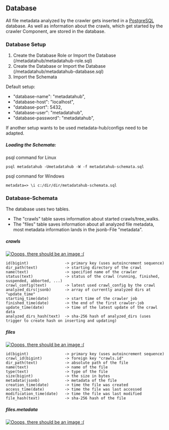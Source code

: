 ## Database
All file metadata analyzed by the crawler gets inserted in a [PostgreSQL](https://www.postgresql.org/) database.
As well as information about the crawls, which get started by the crawler Component, are stored in the database.

### Database Setup
1. Create the Database Role or Import the Database (/metadatahub/metadatahub-role.sql)
2. Create the Database or Import the Database (/metadatahub/metadatahub-database.sql)
3. Import the Schemata

Default setup:
 * "database-name": "metadatahub",
 * "database-host": "localhost",
 * "database-port": 5432,
 * "database-user": "metadatahub",
 *  "database-password": "metadatahub",

 If another setup wants to be used metadata-hub/configs need to be adapted.

##### Loading the Schemata:
psql command for Linux
```console
psql metadatahub -Umetadatahub -W -f metadatahub-schemata.sql
```

psql command for Windows
```console
metadata=> \i c:/dir/dir/metadatahub-schemata.sql
```

### Database-Schemata
The database uses two tables.
* The "crawls" table saves information about started crawls/tree_walks.
* The "files" table saves information about all analyzed file metadata, most metadata information lands in the jsonb-File "metadata".
##### crawls
[![Ooops, there should be an image :(](https://raw.githubusercontent.com/amos-project2/metadata-hub/f137a84ebb7c7d10349c14ef065435de22ca475d/documentation/images/database/database_crawls.PNG)](https://raw.githubusercontent.com/amos-project2/metadata-hub/f137a84ebb7c7d10349c14ef065435de22ca475d/documentation/images/database/database_crawls.PNG)
```
id(bigint)                -> primary key (uses autoincrement sequence)
dir_path(text)            -> starting directory of the crawl
name(text)                -> specified name of the crawler
status(text)              -> status of the crawl (running, finished, suspended, abborted, ...)
crawl_config(text)        -> latest used crawl_config by the crawl
analyzed_dirs(jsonb)      -> array of currently analyzed dirs at "update_time"
starting_time(date)       -> start time of the crawler job
finished_time(date)       -> the end of the first crawler-job
update_time(date)         -> time of the latest update of the crawl data
analyzed_dirs_hash(text)  -> sha-256 hash of analyzed_dirs (uses trigger to create hash on inserting and updating)
```
##### files
[![Ooops, there should be an image :(](https://raw.githubusercontent.com/amos-project2/metadata-hub/f137a84ebb7c7d10349c14ef065435de22ca475d/documentation/images/database/database_files.PNG)](https://raw.githubusercontent.com/amos-project2/metadata-hub/f137a84ebb7c7d10349c14ef065435de22ca475d/documentation/images/database/database_files.PNG)
```
id(bigint)                -> primary key (uses autoincrement sequence)
crawl_id(bigint)          -> foreign key "crawls.id"
dir_path(text)            -> absolute path of the file
name(text)                -> name of the file
type(text)                -> type of the file
size(bigint)              -> the size in bytes
metadata(jsonb)           -> metadata of the file
creation_time(date)       -> time the file was created
access_time(date)         -> time the file was last accessed
modification_time(date)   -> time the file was last modified
file_hash(text)           -> sha-256 hash of the file
```
##### files.metadata
[![Ooops, there should be an image :(](https://raw.githubusercontent.com/amos-project2/metadata-hub/f137a84ebb7c7d10349c14ef065435de22ca475d/documentation/images/database/database_file_metadata.PNG)](https://raw.githubusercontent.com/amos-project2/metadata-hub/f137a84ebb7c7d10349c14ef065435de22ca475d/documentation/images/database/database_file_metadata.PNG)
